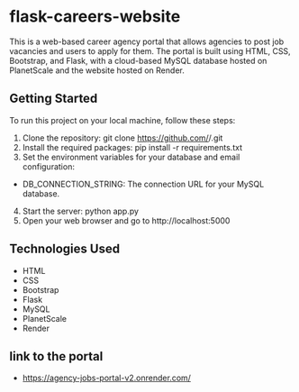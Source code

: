 # flask-careers-website
This is a web-based career agency portal that allows agencies to post job vacancies and users to apply for them. The portal is built using HTML, CSS, Bootstrap, and Flask, with a cloud-based MySQL database hosted on PlanetScale and the website hosted on Render.

## Getting Started
To run this project on your local machine, follow these steps:

1. Clone the repository: git clone https://github.com/<username>/<repository>.git
2. Install the required packages: pip install -r requirements.txt
3. Set the environment variables for your database and email configuration:
 * DB_CONNECTION_STRING: The connection URL for your MySQL database.
4. Start the server: python app.py
5. Open your web browser and go to http://localhost:5000

## Technologies Used
* HTML
* CSS
* Bootstrap
* Flask
* MySQL
* PlanetScale
* Render
 
 ## link to the portal
 * https://agency-jobs-portal-v2.onrender.com/
